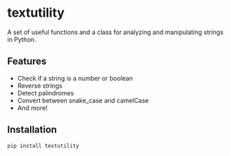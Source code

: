 # textutility

A set of useful functions and a class for analyzing and manipulating strings in Python.

## Features
- Check if a string is a number or boolean
- Reverse strings
- Detect palindromes
- Convert between snake_case and camelCase
- And more!

## Installation

```bash
pip install textutility
